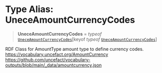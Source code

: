# Type Alias: UneceAmountCurrencyCodes

> **UneceAmountCurrencyCodes** = *typeof* [`UneceAmountCurrencyCodes`](../variables/UneceAmountCurrencyCodes.md)\[keyof *typeof* [`UneceAmountCurrencyCodes`](../variables/UneceAmountCurrencyCodes.md)\]

RDF Class for AmountType amount type to define currency codes.
https://vocabulary.uncefact.org/AmountCurrency
https://github.com/uncefact/vocabulary-outputs/blob/main/_data/amountcurrency.json

